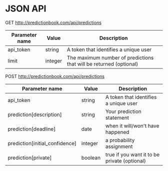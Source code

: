 # JSON API

GET  http://predictionbook.com/api/predictions

Parameter name | Value   | Description
---------------| --------|------------
api_token      | string  | A token that identifies a unique user
limit          | integer | The maximum number of predictions that will be returned (optional)

POST  http://predictionbook.com/api/predictions

Parameter name                | Value   | Description
------------------------------| --------|----
api_token                     | string  | A token that identifies a unique user
prediction[description]       | string  | Your prediction statement
prediction[deadline]          | date    | when it will/won't have happened
prediction[initial_confidence]| integer | a probability assignment
prediction[private]           | boolean | true if you want it to be private (optional)
